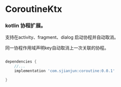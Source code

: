 # CoroutineKtx

### kotlin 协程扩展。

支持在activity、fragment、dialog 启动协程并自动取消。

同一协程作用域声明key自动取消上一次关联的协程。


```groovy

dependencies {
    //...
    implementation 'com.sjianjun:coroutine:0.0.1'

}

```
